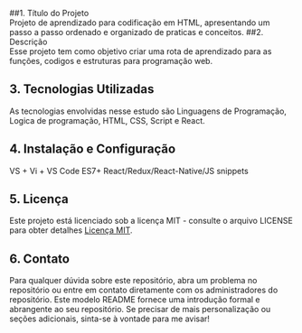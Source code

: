 ##1. Título do Projeto  
Projeto de aprendizado para codificação em HTML, apresentando um passo a passo ordenado e organizado de praticas e conceitos.
##2. Descrição  
Esse projeto tem como objetivo criar uma rota de aprendizado para as funções, codigos e estruturas para programação web.

## 3. Tecnologias Utilizadas
As tecnologias envolvidas nesse estudo são Linguagens de Programação, Logica de programação, HTML, CSS, Script e React.

## 4. Instalação e Configuração
VS + Vi + VS Code ES7+ React/Redux/React-Native/JS snippets

## 5. Licença
Este projeto está licenciado sob a licença MIT - consulte o arquivo LICENSE para obter detalhes
[Licença MIT](https://opensource.org/license/mit).


## 6. Contato
Para qualquer dúvida sobre este repositório, abra um problema no repositório ou entre em contato diretamente com os administradores do repositório. Este modelo README fornece uma introdução formal e abrangente ao seu repositório. Se precisar de mais personalização ou seções adicionais, sinta-se à vontade para me avisar!